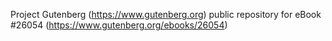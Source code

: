Project Gutenberg (https://www.gutenberg.org) public repository for eBook #26054 (https://www.gutenberg.org/ebooks/26054)
